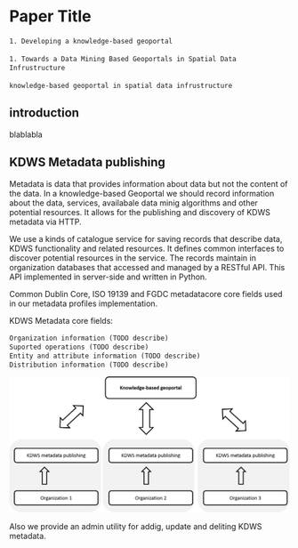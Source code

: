 # Paper Title

    1. Developing a knowledge-based geoportal

    1. Towards a Data Mining Based Geoportals in Spatial Data Infrustructure

    knowledge-based geoportal in spatial data infrustructure

## introduction

blablabla

## KDWS Metadata publishing

Metadata is data that provides information about data but not the content of the data. In a knowledge-based Geoportal we should record information about the data, services, availabale data minig algorithms and other potential resources. It allows for the publishing and discovery of KDWS metadata via HTTP.

We use a kinds of catalogue service for saving records that describe  data, KDWS functionality and related resources. It defines common interfaces to discover potential resources in the service. The records maintain in organization databases that accessed and managed by a RESTful API. This API  implemented in server-side and written in Python.

Common Dublin Core, ISO 19139 and FGDC metadatacore core fields used in our metadata profiles implementation.

KDWS Metadata core fields:

    Organization information (TODO describe)
    Suported operations (TODO describe)
    Entity and attribute information (TODO describe)
    Distribution information (TODO describe)

![alt](figures/metadat_publishing.png)

Also we provide an admin utility for addig, update and deliting KDWS metadata.
